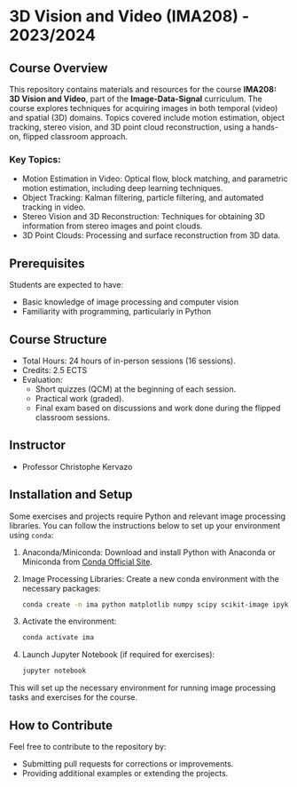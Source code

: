 # 3D Vision and Video (IMA208) - 2023/2024

## Course Overview

This repository contains materials and resources for the course **IMA208: 3D Vision and Video**, part of the **Image-Data-Signal** curriculum. The course explores techniques for acquiring images in both temporal (video) and spatial (3D) domains. Topics covered include motion estimation, object tracking, stereo vision, and 3D point cloud reconstruction, using a hands-on, flipped classroom approach.

### Key Topics:

- Motion Estimation in Video: Optical flow, block matching, and parametric motion estimation, including deep learning techniques.
- Object Tracking: Kalman filtering, particle filtering, and automated tracking in video.
- Stereo Vision and 3D Reconstruction: Techniques for obtaining 3D information from stereo images and point clouds.
- 3D Point Clouds: Processing and surface reconstruction from 3D data.

## Prerequisites

Students are expected to have:
- Basic knowledge of image processing and computer vision
- Familiarity with programming, particularly in Python

## Course Structure

- Total Hours: 24 hours of in-person sessions (16 sessions).
- Credits: 2.5 ECTS
- Evaluation: 
  - Short quizzes (QCM) at the beginning of each session.
  - Practical work (graded).
  - Final exam based on discussions and work done during the flipped classroom sessions.

## Instructor

- Professor Christophe Kervazo

## Installation and Setup

Some exercises and projects require Python and relevant image processing libraries. You can follow the instructions below to set up your environment using `conda`:

1. Anaconda/Miniconda: Download and install Python with Anaconda or Miniconda from [Conda Official Site](https://docs.conda.io/en/latest/).
2. Image Processing Libraries: Create a new conda environment with the necessary packages:
   ```bash
   conda create -n ima python matplotlib numpy scipy scikit-image ipykernel pandas scikit-learn jupyter tqdm bokeh opencv munkres
   ```
3. Activate the environment:
   ```bash
   conda activate ima
   ```

4. Launch Jupyter Notebook (if required for exercises):
   ```bash
   jupyter notebook
   ```

This will set up the necessary environment for running image processing tasks and exercises for the course.

## How to Contribute

Feel free to contribute to the repository by:
- Submitting pull requests for corrections or improvements.
- Providing additional examples or extending the projects.
